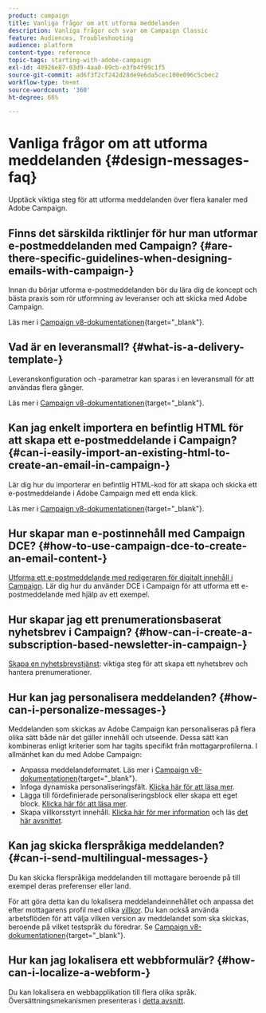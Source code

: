 ```yaml
---
product: campaign
title: Vanliga frågor om att utforma meddelanden
description: Vanliga frågor och svar om Campaign Classic
feature: Audiences, Troubleshooting
audience: platform
content-type: reference
topic-tags: starting-with-adobe-campaign
exl-id: 48926e87-03d9-4aa0-89cb-e3fb4f99c1f5
source-git-commit: ad6f3f2cf242d28de9e6da5cec100e096c5cbec2
workflow-type: tm+mt
source-wordcount: '360'
ht-degree: 66%

---
```


# Vanliga frågor om att utforma meddelanden {#design-messages-faq}



Upptäck viktiga steg för att utforma meddelanden över flera kanaler med Adobe Campaign.

## Finns det särskilda riktlinjer för hur man utformar e-postmeddelanden med Campaign? {#are-there-specific-guidelines-when-designing-emails-with-campaign-}

Innan du börjar utforma e-postmeddelanden bör du lära dig de koncept och bästa praxis som rör utformning av leveranser och att skicka med Adobe Campaign.

Läs mer i [Campaign v8-dokumentationen](https://experienceleague.adobe.com/docs/campaign/campaign-v8/send/delivery-best-practices.html?lang=sv-SE){target="_blank"}.

## Vad är en leveransmall? {#what-is-a-delivery-template-}

Leveranskonfiguration och -parametrar kan sparas i en leveransmall för att användas flera gånger.

Läs mer i [Campaign v8-dokumentationen](https://experienceleague.adobe.com/docs/campaign/campaign-v8/send/create-templates.html?lang=sv-SE){target="_blank"}.

## Kan jag enkelt importera en befintlig HTML för att skapa ett e-postmeddelande i Campaign? {#can-i-easily-import-an-existing-html-to-create-an-email-in-campaign-}

Lär dig hur du importerar en befintlig HTML-kod för att skapa och skicka ett e-postmeddelande i Adobe Campaign med ett enda klick.

Läs mer i [Campaign v8-dokumentationen](https://experienceleague.adobe.com/docs/campaign/campaign-v8/send/emails/defining-the-email-content.html?lang=sv-SE#message-content){target="_blank"}.

## Hur skapar man e-postinnehåll med Campaign DCE? {#how-to-use-campaign-dce-to-create-an-email-content-}

[Utforma ett e-postmeddelande med redigeraren för digitalt innehåll i Campaign](../../web/using/use-case-creating-an-email-delivery.md). Lär dig hur du använder DCE i Campaign för att utforma ett e-postmeddelande med hjälp av ett exempel.

## Hur skapar jag ett prenumerationsbaserat nyhetsbrev i Campaign? {#how-can-i-create-a-subscription-based-newsletter-in-campaign-}

[Skapa en nyhetsbrevstjänst](../../delivery/using/managing-subscriptions.md): viktiga steg för att skapa ett nyhetsbrev och hantera prenumerationer.

## Hur kan jag personalisera meddelanden? {#how-can-i-personalize-messages-}

Meddelanden som skickas av Adobe Campaign kan personaliseras på flera olika sätt både när det gäller innehåll och utseende. Dessa sätt kan kombineras enligt kriterier som har tagits specifikt från mottagarprofilerna. I allmänhet kan du med Adobe Campaign:

* Anpassa meddelandeformatet. Läs mer i [Campaign v8-dokumentationen](https://experienceleague.adobe.com/docs/campaign/campaign-v8/send/emails/defining-the-email-content.html?lang=sv-SE#message-content){target="_blank"}.
* Infoga dynamiska personaliseringsfält. [Klicka här för att läsa mer](../../delivery/using/personalization-fields.md).
* Lägga till fördefinierade personaliseringsblock eller skapa ett eget block. [Klicka här för att läsa mer](../../delivery/using/personalization-blocks.md).
* Skapa villkorsstyrt innehåll. [Klicka här för mer information](../../delivery/using/conditional-content.md) och läs [det här avsnittet](../../delivery/using/conditional-content.md).

## Kan jag skicka flerspråkiga meddelanden? {#can-i-send-multilingual-messages-}

Du kan skicka flerspråkiga meddelanden till mottagare beroende på till exempel deras preferenser eller land.

För att göra detta kan du lokalisera meddelandeinnehållet och anpassa det efter mottagarens profil med olika [villkor](../../delivery/using/conditional-content.md). Du kan också använda arbetsflöden för att välja vilken version av meddelandet som ska skickas, beroende på vilket testspråk du föredrar. Se [Campaign v8-dokumentationen](https://experienceleague.adobe.com/docs/campaign/automation/workflows/wf-activities/targeting-activities/split.html?lang=sv-SE){target="_blank"}.

## Hur kan jag lokalisera ett webbformulär? {#how-can-i-localize-a-webform-}

Du kan lokalisera en webbapplikation till flera olika språk. Översättningsmekanismen presenteras i [detta avsnitt](../../web/using/translating-a-web-form.md).
